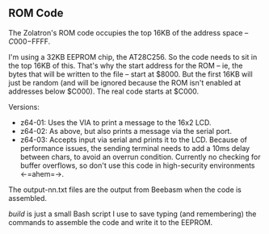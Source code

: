 ## ROM Code

The Zolatron's ROM code occupies the top 16KB of the address space – $C000-$FFFF.

I'm using a 32KB EEPROM chip, the AT28C256. So the code needs to sit in the top 16KB of this. That's why the start address for the ROM – ie, the bytes that will be written to the file – start at $8000. But the first 16KB will just be random (and will be ignored because the ROM isn't enabled at addresses below $C000). The real code starts at $C000.

Versions:
* z64-01: Uses the VIA to print a message to the 16x2 LCD.
* z64-02: As above, but also prints a message via the serial port.
* z64-03: Accepts input via serial and prints it to the LCD. Because of performance issues, the sending terminal needs to add a 10ms delay between chars, to avoid an overrun condition. Currently no checking for buffer overflows, so don't use this code in high-security environments <-=ahem=->.

The output-nn.txt files are the output from Beebasm when the code is assembled.

_build_ is just a small Bash script I use to save typing (and remembering) the commands to assemble the code and write it to the EEPROM.
